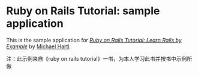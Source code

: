 # Ruby on Rails Tutorial: sample application

This is the sample application for
[*Ruby on Rails Tutorial: Learn Rails by Example*](http://railstutorial.org/)
by [Michael Hartl](http://michaelhartl.com/).

注：此示例来自《ruby on rails tutorial》一书，为本人学习此书并按书中示例所做
